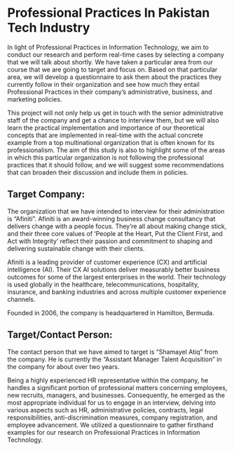 
# Professional Practices In Pakistan Tech Industry

In light of Professional Practices in Information Technology, we aim to conduct our research and perform real-time cases by selecting a company that we will talk about shortly. We have taken a particular area from our course that we are going to target and focus on. Based on that particular area, we will develop a questionnaire to ask them about the practices they currently follow in their organization and see how much they entail Professional Practices in their company’s administrative, business, and marketing policies.

This project will not only help us get in touch with the senior administrative staff of the company and get a chance to interview them, but we will also learn the practical implementation and importance of our theoretical concepts that are implemented in real-time with the actual concrete example from a top multinational organization that is often known for its professionalism. The aim of this study is also to highlight some of the areas in which this particular organization is not following the professional practices that it should follow, and we will suggest some recommendations that can broaden their discussion and include them in policies.

## Target Company:

The organization that we have intended to interview for their administration is “Afiniti”. Afiniti is an award-winning business change consultancy that delivers change with a people focus. They’re all about making change stick, and their three core values of ‘People at the Heart, Put the Client First, and Act with Integrity‘ reflect their passion and commitment to shaping and delivering sustainable change with their clients.

Afiniti is a leading provider of customer experience (CX) and artificial intelligence (AI). Their CX AI solutions deliver measurably better business outcomes for some of the largest enterprises in the world. Their technology is used globally in the healthcare, telecommunications, hospitality, insurance, and banking industries and across multiple customer experience channels.

Founded in 2006, the company is headquartered in Hamilton, Bermuda.

## Target/Contact Person:

The contact person that we have aimed to target is “Shamayel Atiq” from the company. He is currently the “Assistant Manager Talent Acquisition” in the company for about over two years.

Being a highly experienced HR representative within the company, he handles a significant portion of professional matters concerning employees, new recruits, managers, and businesses. Consequently, he emerged as the most appropriate individual for us to engage in an interview, delving into various aspects such as HR, administrative policies, contracts, legal responsibilities, anti-discrimination measures, company registration, and employee advancement. We utilized a questionnaire to gather firsthand examples for our research on Professional Practices in Information Technology.
